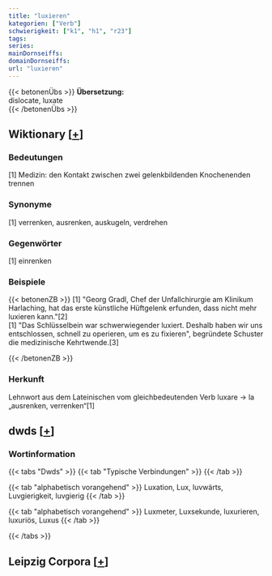 ```yaml
---
title: "luxieren"
kategorien: ["Verb"]
schwierigkeit: ["k1", "h1", "r23"]
tags:
series:
mainDornseiffs:
domainDornseiffs:
url: "luxieren"
---
```


{{< betonenÜbs >}}
**Übersetzung:**  
dislocate, luxate  
{{< /betonenÜbs >}}

## Wiktionary [[+](https://de.wiktionary.org/wiki/luxieren)]

### Bedeutungen
[1] Medizin: den Kontakt zwischen zwei gelenkbildenden Knochenenden trennen  

### Synonyme
[1] verrenken, ausrenken, auskugeln, verdrehen  

### Gegenwörter
[1] einrenken  

### Beispiele
{{< betonenZB >}}
[1] "Georg Gradl, Chef der Unfallchirurgie am Klinikum Harlaching, hat das erste künstliche Hüftgelenk erfunden, dass nicht mehr luxieren kann."[2]  
[1] "Das Schlüsselbein war schwerwiegender luxiert. Deshalb haben wir uns entschlossen, schnell zu operieren, um es zu fixieren", begründete Schuster die medizinische Kehrtwende.[3]  

{{< /betonenZB >}}
### Herkunft
Lehnwort aus dem Lateinischen vom gleichbedeutenden Verb luxare → la „ausrenken, verrenken“[1]  



## dwds [[+](https://www.dwds.de/wb/luxieren)]

### Wortinformation
{{< tabs "Dwds" >}}
{{< tab "Typische Verbindungen" >}}
{{< /tab >}}

{{< tab "alphabetisch vorangehend" >}}
Luxation, Lux, luvwärts, Luvgierigkeit, luvgierig
{{< /tab >}}

{{< tab "alphabetisch vorangehend" >}}
Luxmeter, Luxsekunde, luxurieren, luxuriös, Luxus
{{< /tab >}}

{{< /tabs >}}

## Leipzig Corpora [[+](https://corpora.uni-leipzig.de/en/res?word=luxieren&corpusId=deu_newscrawl-public_2018)]

